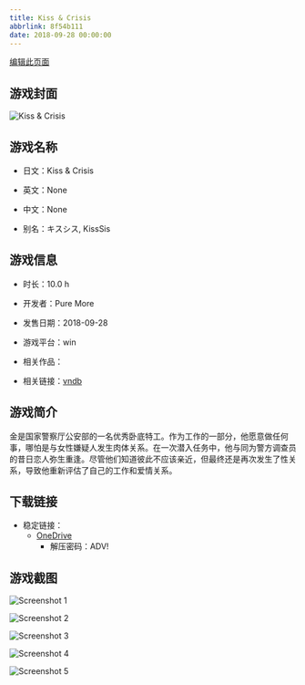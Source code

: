 ```yaml
---
title: Kiss & Crisis
abbrlink: 8f54b111
date: 2018-09-28 00:00:00
---
```

[编辑此页面](https://github.com/ACG-3/ADV3-source/blob/main/source/_posts/games/Kiss%20%26%20Crisis.md)

## 游戏封面

![Kiss & Crisis](https://pan.timero.xyz/onedrive/img_lib_001/Kiss%20%26%20Crisis_cover.avif)


## 游戏名称

- 日文：Kiss & Crisis
- 英文：None
- 中文：None

- 别名：キスシス, KissSis


## 游戏信息

- 时长：10.0 h
- 开发者：Pure More
- 发售日期：2018-09-28
- 游戏平台：win
- 相关作品：

- 相关链接：[vndb](https://vndb.org/v23258)


## 游戏简介

金是国家警察厅公安部的一名优秀卧底特工。作为工作的一部分，他愿意做任何事，哪怕是与女性嫌疑人发生肉体关系。在一次潜入任务中，他与同为警方调查员的昔日恋人弥生重逢。尽管他们知道彼此不应该亲近，但最终还是再次发生了性关系，导致他重新评估了自己的工作和爱情关系。




## 下载链接

- 稳定链接：
    - [OneDrive](https://pan.timero.xyz/onedrive/adv_lib_001/Kiss%20%26%20Crisis)
        - 解压密码：ADV!



## 游戏截图


![Screenshot 1](https://pan.timero.xyz/onedrive/img_lib_001/Kiss%20%26%20Crisis_Screenshot_1.avif)

![Screenshot 2](https://pan.timero.xyz/onedrive/img_lib_001/Kiss%20%26%20Crisis_Screenshot_2.avif)

![Screenshot 3](https://pan.timero.xyz/onedrive/img_lib_001/Kiss%20%26%20Crisis_Screenshot_3.avif)

![Screenshot 4](https://pan.timero.xyz/onedrive/img_lib_001/Kiss%20%26%20Crisis_Screenshot_4.avif)

![Screenshot 5](https://pan.timero.xyz/onedrive/img_lib_001/Kiss%20%26%20Crisis_Screenshot_5.avif)

